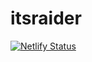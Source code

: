 # itsraider

[![Netlify Status](https://api.netlify.com/api/v1/badges/562b2693-cb28-42d7-acc1-04a59f8820df/deploy-status)](https://app.netlify.com/sites/itsraider/deploys)
